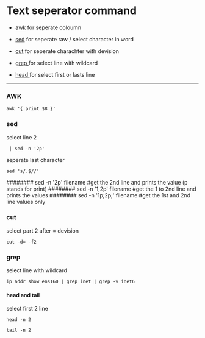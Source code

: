 
# Text seperator command 

   * [awk](####rd)
     for seperate coloumn
     
   * [sed](####find)
     for seperate raw / select character in word
     
   * [cut](####XCOPY)
     for seperate charachter with devision
     
   * [ grep ](####robocopy)
     for select line with wildcard
     
   * [ head ](####rd&rmdir)
     for select first or lasts line

--------------------------------------------------
### AWK 

```
awk '{ print $8 }'

```

### sed
select line 2
```
 | sed -n '2p'

```
seperate last character
```
sed 's/.$//'
```
######## sed -n '2p' filename #get the 2nd line and prints the value (p stands for print)
######## sed -n '1,2p' filename #get the 1 to 2nd line and prints the values
######## sed -n '1p;2p;' filename #get the 1st and 2nd line values only

### cut
select part 2 after = devision
```
cut -d= -f2

```

### grep
select line with wildcard
```
ip addr show ens160 | grep inet | grep -v inet6

```

#### head and tail
select first 2 line
```
head -n 2

```
```
tail -n 2

```














